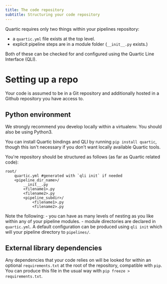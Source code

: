 ```yaml
---
title: The code repository
subtitle: Structuring your code repository
---
```


Quartic requires only two things within your pipelines repository:
- a `quartic.yml` file exists at the top level.
- explicit pipeline steps are in a module folder (`__init__.py` exists.)

Both of these can be checked for and configured using the Quartic Line Interface (QLI).

# Setting up a repo

Your code is assumed to be in a Git repository and additionally hosted in a Github repository you have access to.

## Python environment

We strongly recommend you develop locally within a virtualenv. You should also be using Python3.

You can install Quartic bindings and QLI by running `pip install quartic`, though this isn't necessary if you don't want locally available Quartic tools.

You're repository should be structured as follows (as far as Quartic related code):

```
root/
    quartic.yml #generated with `qli init` if needed
    <pipeline_dir_name>/
        __init__.py
        <filename1>.py
        <filename2>.py
        <pipeline_subdir>/
            <filename1>.py
            <filename2>.py
```

Note the following:
    - you can have as many levels of nesting as you like within any of your pipeline modules.
    - module directories are declared in `quartic.yml`. A default configuration can be produced using `qli init` which will your pipeline directory to `pipelines/`.

## External library dependencies

Any dependencies that your code relies on will be looked for within an optional `requirements.txt` at the root of the repository, compatible with `pip`.
You can produce this file in the usual way with `pip freeze > requirements.txt`.
